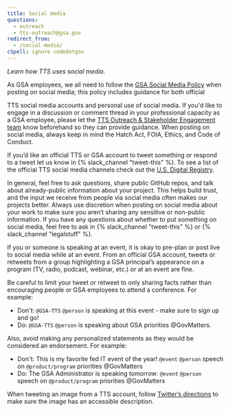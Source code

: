 ```yaml
---
title: Social media
questions:
  - outreach
  - tts-outreach@gsa.gov
redirect_from:
  - /social-media/
cSpell: ignore codedotgov
---
```


_Learn how TTS uses social media._

As GSA employees, we all need to follow the
[GSA Social Media Policy](https://www.gsa.gov/directives/files?file=2023-05%2FCC047328_final_Order_OSC_21062A%2C_GSA_Social_Media_Policy.pdf)
when posting on social media; this policy includes guidance for both official

TTS social media accounts and personal use of social media. If you'd like to
engage in a discussion or comment thread in your professional capacity as a GSA
employee, please let the [TTS Outreach & Stakeholder Engagement team](mailto:tts-outreach@gsa.gov) know beforehand so they can provide
guidance. When posting on social media, always keep in mind the Hatch Act, FOIA,
Ethics, and Code of Conduct.

If you’d like an official TTS or GSA account to tweet something or respond to a
tweet let us know in {% slack_channel "tweet-this" %}. To see a list of the
official TTS social media channels check out the
[U.S. Digital Registry](https://usdigitalregistry.digitalgov.gov).

In general, feel free to ask questions, share public GitHub repos, and talk
about already-public information about your project. This helps build trust, and
the input we receive from people via social media often makes our projects
better. Always use discretion when posting on social media about your work to
make sure you aren’t sharing any sensitive or non-public information. If you
have any questions about whether to put something on social media, feel free to
ask in {% slack_channel "tweet-this" %} or {% slack_channel "legalstuff" %}.

If you or someone is speaking at an event, it is okay to pre-plan or post live
to social media while at an event. From an official GSA account, tweets or
retweets from a group highlighting a GSA principal’s appearance on a program
(TV, radio, podcast, webinar, etc.) or at an event are fine.

Be careful to limit your tweet or retweet to only sharing facts rather than
encouraging people or GSA employees to attend a conference. For example:

- Don't: `@GSA-TTS` `@person` is speaking at this event - make sure to sign up and go!
- Do: `@GSA-TTS` `@person` is speaking about GSA priorities @GovMatters.

Also, avoid making any personalized statements as they would be considered an
endorsement. For example:

- Don't: This is my favorite fed IT event of the year! `@event` `@person` speech on `@product/program` priorities @GovMatters
- Do: The GSA Administrator is speaking tomorrow: `@event` `@person` speech on `@product/program` priorities @GovMatters

When tweeting an image from a TTS account, follow
[Twitter’s directions](https://help.twitter.com/en/using-twitter/picture-descriptions)
to make sure the image has an accessible description.
